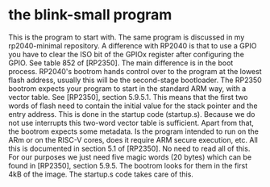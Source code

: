 # the blink-small program

This is the program to start with. The same program is discussed in my rp2040-minimal repository. A difference with RP2040 is that to use a GPIO you have to clear the ISO bit of the GPIOx
register after configuring the GPIO. See table 852 of [RP2350]. The main difference is in the boot process. RP2040's bootrom hands control over to the program at the lowest flash address, usually
this will be the second-stage bootloader. The RP2350
bootrom expects your program to start in the standard ARM way, with a vector table. See [RP2350], section 5.9.5.1. This means that the first two words of flash need to contain the initial value
for the stack pointer and the entry address. This is done in the startup code (startup.s). Because we do not use interrupts this two-word vector table is sufficient. Apart from that, the bootrom
expects some metadata. Is the program intended to run on the ARm or on the RISC-V cores, does it require ARM secure execution, etc. All this is documented in section 5.1 of [RP2350]. No need to
read all of this. For our purposes we just need five magic words (20 bytes) which can be found in [RP2350], section 5.9.5. The bootrom looks for them in the first 4kB of the image. The startup.s
code takes care of this.
